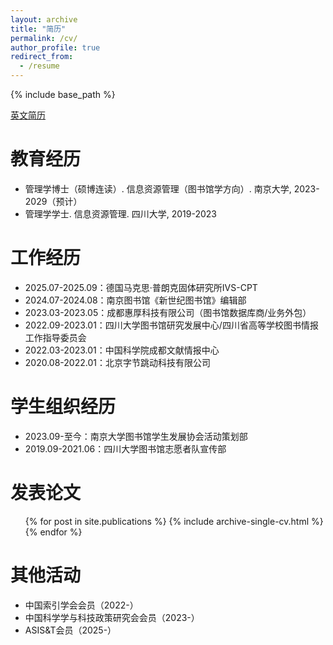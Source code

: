 ```yaml
---
layout: archive
title: "简历"
permalink: /cv/
author_profile: true
redirect_from:
  - /resume
---
```


{% include base_path %}


[英文简历](../CV-YuZhu-NJU.pdf)


<!-- 政治面貌
======
* 中国共产党党员（2023-） -->

教育经历
======
* 管理学博士（硕博连读）. 信息资源管理（图书馆学方向）. 南京大学, 2023-2029（预计）
* 管理学学士. 信息资源管理. 四川大学, 2019-2023

工作经历
======
* 2025.07-2025.09：德国马克思·普朗克固体研究所IVS-CPT
* 2024.07-2024.08：南京图书馆《新世纪图书馆》编辑部
* 2023.03-2023.05：成都惠厚科技有限公司（图书馆数据库商/业务外包）
* 2022.09-2023.01：四川大学图书馆研究发展中心/四川省高等学校图书情报工作指导委员会
* 2022.03-2023.01：中国科学院成都文献情报中心
* 2020.08-2022.01：北京字节跳动科技有限公司

学生组织经历
======
* 2023.09-至今：南京大学图书馆学生发展协会活动策划部
* 2019.09-2021.06：四川大学图书馆志愿者队宣传部

发表论文
======
  <ul>{% for post in site.publications %}
    {% include archive-single-cv.html %}
  {% endfor %}</ul>
  
<!-- 工作经历
======
  <ul>{% for post in site.teaching %}
    {% include archive-single-cv.html %}
  {% endfor %}</ul> -->
  
其他活动
======
* 中国索引学会会员（2022-）
* 中国科学学与科技政策研究会会员（2023-）
* ASIS&T会员（2025-）
